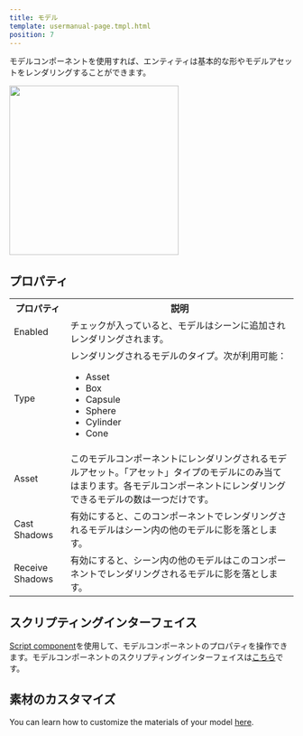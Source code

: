 ```yaml
---
title: モデル
template: usermanual-page.tmpl.html
position: 7
---
```


モデルコンポーネントを使用すれば、エンティティは基本的な形やモデルアセットをレンダリングすることができます。

<img src="/images/user-manual/components/component-model.jpg" style="width: 300px" />

## プロパティ

<table class="table table-striped">
    <col class="property-name"></col>
    <col class="property-description"></col>
    <tr><th>プロパティ</th><th>説明</th></tr>
    <tr><td>Enabled</td><td>チェックが入っていると、モデルはシーンに追加されレンダリングされます。</td></tr>
    <tr><td>Type</td><td>レンダリングされるモデルのタイプ。次が利用可能：<ul><li>Asset</li><li>Box</li><li>Capsule</li><li>Sphere</li><li>Cylinder</li><li>Cone</li></ul></td></tr>
    <tr><td>Asset</td><td>このモデルコンポーネントにレンダリングされるモデルアセット。「アセット」タイプのモデルにのみ当てはまります。各モデルコンポーネントにレンダリングできるモデルの数は一つだけです。</td></tr>
    <tr><td>Cast Shadows</td><td>有効にすると、このコンポーネントでレンダリングされるモデルはシーン内の他のモデルに影を落とします。</td></tr>
    <tr><td>Receive Shadows</td><td>有効にすると、シーン内の他のモデルはこのコンポーネントでレンダリングされるモデルに影を落とします。</td></tr>
</table>

## スクリプティングインターフェイス

[Script component][2]を使用して、モデルコンポーネントのプロパティを操作できます。モデルコンポーネントのスクリプティングインターフェイスは[こちら][3]です。

## 素材のカスタマイズ

You can learn how to customize the materials of your model [here][4].

[1]: /images/platform/component_model.png
[2]: /user-manual/packs/components/script
[3]: /engine/api/stable/symbols/pc.ScriptComponent.html
[4]: /user-manual/assets/materials/#assigning-materials

